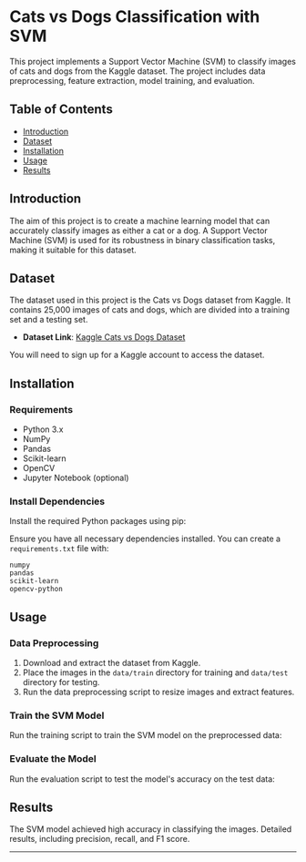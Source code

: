 # Cats vs Dogs Classification with SVM

This project implements a Support Vector Machine (SVM) to classify images of cats and dogs from the Kaggle dataset. The project includes data preprocessing, feature extraction, model training, and evaluation. 

## Table of Contents

- [Introduction](#introduction)
- [Dataset](#dataset)
- [Installation](#installation)
- [Usage](#usage)
- [Results](#results)

## Introduction

The aim of this project is to create a machine learning model that can accurately classify images as either a cat or a dog. A Support Vector Machine (SVM) is used for its robustness in binary classification tasks, making it suitable for this dataset.

## Dataset

The dataset used in this project is the Cats vs Dogs dataset from Kaggle. It contains 25,000 images of cats and dogs, which are divided into a training set and a testing set.

- **Dataset Link**: [Kaggle Cats vs Dogs Dataset](https://www.kaggle.com/c/dogs-vs-cats/data)

You will need to sign up for a Kaggle account to access the dataset.

## Installation

### Requirements

- Python 3.x
- NumPy
- Pandas
- Scikit-learn
- OpenCV
- Jupyter Notebook (optional)

### Install Dependencies

Install the required Python packages using pip:

Ensure you have all necessary dependencies installed. You can create a `requirements.txt` file with:

```
numpy
pandas
scikit-learn
opencv-python
```

## Usage

### Data Preprocessing

1. Download and extract the dataset from Kaggle.
2. Place the images in the `data/train` directory for training and `data/test` directory for testing.
3. Run the data preprocessing script to resize images and extract features.

### Train the SVM Model

Run the training script to train the SVM model on the preprocessed data:

### Evaluate the Model

Run the evaluation script to test the model's accuracy on the test data:

## Results

The SVM model achieved high accuracy in classifying the images. Detailed results, including precision, recall, and F1 score.


---
